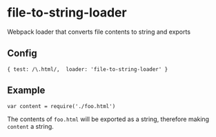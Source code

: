 # file-to-string-loader
Webpack loader that converts file contents to string and exports

## Config

    { test: /\.html/,  loader: 'file-to-string-loader' }

## Example

    var content = require('./foo.html')

The contents of `foo.html` will be exported as a string, therefore making `content` a string.
